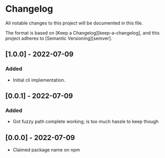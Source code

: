 # Changelog

All notable changes to this project will be documented in this file.

The format is based on [Keep a Changelog][keep-a-changelog], and this project adheres to [Semantic Versioning][semver].


<!-- ## [Unreleased] -->


## [1.0.0] - 2022-07-09
### Added
- Initial cli implementation.

## [0.0.1] - 2022-07-09
### Added
- Got fuzzy path complete working; is too much hassle to keep though


## [0.0.0] - 2022-07-09
- Claimed package name on npm
